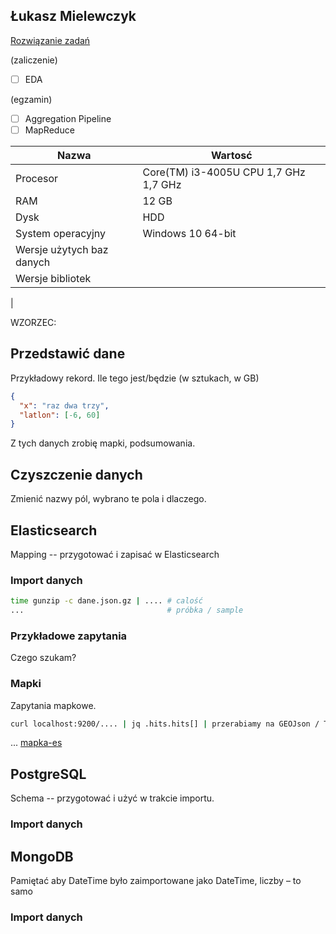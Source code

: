 ## Łukasz Mielewczyk

[Rozwiązanie zadań](https://romety2.github.io/nosql/)

(zaliczenie)

- [ ] EDA

(egzamin)

- [ ] Aggregation Pipeline
- [ ] MapReduce

| Nazwa | Wartosć    |
|-----------------------|------------|
| Procesor | Core(TM) i3-4005U CPU 1,7 GHz 1,7 GHz |
| RAM | 12 GB |
| Dysk | HDD |
| System operacyjny | Windows 10 64-bit |
| Wersje użytych baz danych | |
| Wersje bibliotek | |
|

WZORZEC:


## Przedstawić dane

Przykładowy rekord. Ile tego jest/będzie (w sztukach, w GB)

```json
{
  "x": "raz dwa trzy",
  "latlon": [-6, 60]
}
```

Z tych danych zrobię mapki, podsumowania.

## Czyszczenie danych

Zmienić nazwy pól, wybrano te pola i dlaczego.

## Elasticsearch

Mapping -- przygotować i zapisać w Elasticsearch

### Import danych

```sh
time gunzip -c dane.json.gz | .... # calość
...                                # próbka / sample
```

### Przykładowe zapytania

Czego szukam?

### Mapki

Zapytania mapkowe.

```sh
curl localhost:9200/.... | jq .hits.hits[] | przerabiamy na GEOJson / TopoJSON
```

... [mapka-es](mapki-es)


## PostgreSQL

Schema -- przygotować i użyć w trakcie importu.

### Import danych


## MongoDB

Pamiętać aby DateTime było zaimportowane jako DateTime, liczby – to samo

### Import danych
